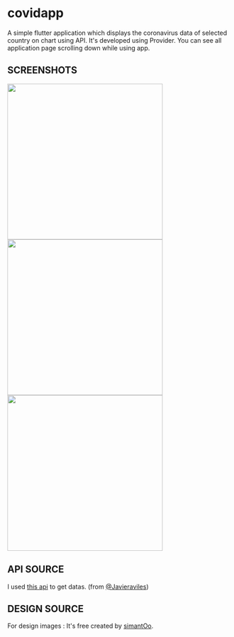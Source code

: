# covidapp


A simple flutter application which displays the coronavirus data of selected country on chart using API. It's developed using Provider.
You can see all application page scrolling down while using app.

## SCREENSHOTS
 
<img src="https://user-images.githubusercontent.com/22919680/185630231-20f53b7f-bd8c-4d5f-bb35-f6bbc602c975.png"  height="350"> <img src="https://user-images.githubusercontent.com/22919680/185630277-7dcce9b6-bdef-4a24-b1da-1c7e7a8a83e9.png"  height="350"> <img src="https://user-images.githubusercontent.com/22919680/185630311-bc5292d7-da5f-43a2-af33-d277fffd8cef.png"  height="350">


## API SOURCE

I used [this api](https://github.com/javieraviles/covidAPI) to get datas. (from [@Javieraviles](https://github.com/javieraviles))

## DESIGN SOURCE

For design images : It's free created by [simantOo](https://dribbble.com/shots/11015463-Covid-19-App-Free). 






          

